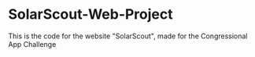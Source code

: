# SolarScout-Web-Project
This is the code for the website "SolarScout", made for the Congressional App Challenge
